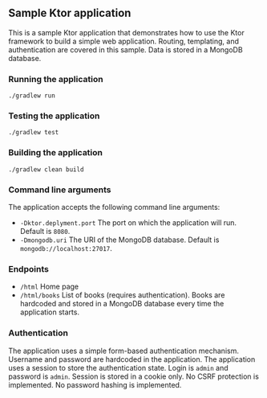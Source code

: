 ## Sample Ktor application

This is a sample Ktor application that demonstrates how to use the Ktor framework to build a simple web application.
Routing, templating, and authentication are covered in this sample.
Data is stored in a MongoDB database.

### Running the application
```shell
./gradlew run
```

### Testing the application
```shell
./gradlew test
```

### Building the application
```shell
./gradlew clean build
```

### Command line arguments
The application accepts the following command line arguments:
- `-Dktor.deplyment.port` The port on which the application will run. Default is `8080`.
- `-Dmongodb.uri` The URI of the MongoDB database. Default is `mongodb://localhost:27017`.

### Endpoints
- `/html` Home page
- `/html/books` List of books (requires authentication). Books are hardcoded and stored in a MongoDB database every time the application starts.

### Authentication
The application uses a simple form-based authentication mechanism. 
Username and password are hardcoded in the application. The application uses a session to store the authentication state.
Login is `admin` and password is `admin`.
Session is stored in a cookie only. No CSRF protection is implemented. No password hashing is implemented.

